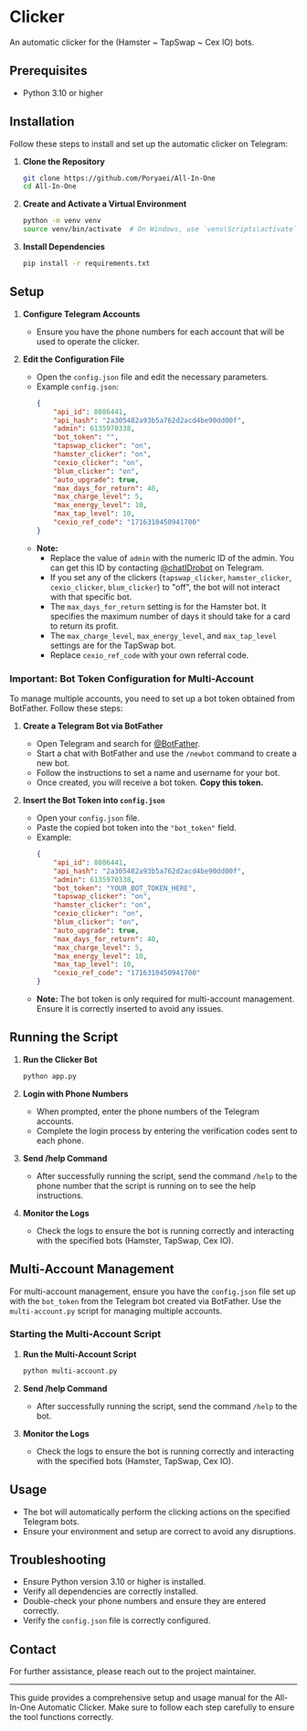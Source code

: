 # Clicker

An automatic clicker for the (Hamster ~ TapSwap ~ Cex IO) bots.

## Prerequisites

- Python 3.10 or higher

## Installation

Follow these steps to install and set up the automatic clicker on Telegram:

1. **Clone the Repository**
   ```sh
   git clone https://github.com/Poryaei/All-In-One
   cd All-In-One
   ```

2. **Create and Activate a Virtual Environment**
   ```sh
   python -m venv venv
   source venv/bin/activate  # On Windows, use `venv\Scripts\activate`
   ```

3. **Install Dependencies**
   ```sh
   pip install -r requirements.txt
   ```

## Setup

1. **Configure Telegram Accounts**
   - Ensure you have the phone numbers for each account that will be used to operate the clicker.

2. **Edit the Configuration File**
   - Open the `config.json` file and edit the necessary parameters.
   - Example `config.json`:
     ```json
     {
         "api_id": 8086441,
         "api_hash": "2a305482a93b5a762d2acd4be90dd00f",
         "admin": 6135970338,
         "bot_token": "",
         "tapswap_clicker": "on",
         "hamster_clicker": "on",
         "cexio_clicker": "on",
         "blum_clicker": "on",
         "auto_upgrade": true,
         "max_days_for_return": 40,
         "max_charge_level": 5,
         "max_energy_level": 10,
         "max_tap_level": 10,
         "cexio_ref_code": "1716310450941700"
     }
     ```
   - **Note:** 
     - Replace the value of `admin` with the numeric ID of the admin. You can get this ID by contacting [@chatIDrobot](https://t.me/chatIDrobot) on Telegram.
     - If you set any of the clickers (`tapswap_clicker`, `hamster_clicker`, `cexio_clicker`, `blum_clicker`) to "off", the bot will not interact with that specific bot.
     - The `max_days_for_return` setting is for the Hamster bot. It specifies the maximum number of days it should take for a card to return its profit.
     - The `max_charge_level`, `max_energy_level`, and `max_tap_level` settings are for the TapSwap bot.
     - Replace `cexio_ref_code` with your own referral code.

### Important: Bot Token Configuration for Multi-Account

To manage multiple accounts, you need to set up a bot token obtained from BotFather. Follow these steps:

1. **Create a Telegram Bot via BotFather**
   - Open Telegram and search for [@BotFather](https://t.me/BotFather).
   - Start a chat with BotFather and use the `/newbot` command to create a new bot.
   - Follow the instructions to set a name and username for your bot.
   - Once created, you will receive a bot token. **Copy this token.**

2. **Insert the Bot Token into `config.json`**
   - Open your `config.json` file.
   - Paste the copied bot token into the `"bot_token"` field.
   - Example:
     ```json
     {
         "api_id": 8086441,
         "api_hash": "2a305482a93b5a762d2acd4be90dd00f",
         "admin": 6135970338,
         "bot_token": "YOUR_BOT_TOKEN_HERE",
         "tapswap_clicker": "on",
         "hamster_clicker": "on",
         "cexio_clicker": "on",
         "blum_clicker": "on",
         "auto_upgrade": true,
         "max_days_for_return": 40,
         "max_charge_level": 5,
         "max_energy_level": 10,
         "max_tap_level": 10,
         "cexio_ref_code": "1716310450941700"
     }
     ```
   - **Note:** The bot token is only required for multi-account management. Ensure it is correctly inserted to avoid any issues.

## Running the Script

1. **Run the Clicker Bot**
   ```sh
   python app.py
   ```

2. **Login with Phone Numbers**
   - When prompted, enter the phone numbers of the Telegram accounts.
   - Complete the login process by entering the verification codes sent to each phone.

3. **Send /help Command**
   - After successfully running the script, send the command `/help` to the phone number that the script is running on to see the help instructions.

4. **Monitor the Logs**
   - Check the logs to ensure the bot is running correctly and interacting with the specified bots (Hamster, TapSwap, Cex IO).

## Multi-Account Management

For multi-account management, ensure you have the `config.json` file set up with the `bot_token` from the Telegram bot created via BotFather. Use the `multi-account.py` script for managing multiple accounts.

### Starting the Multi-Account Script

1. **Run the Multi-Account Script**
   ```sh
   python multi-account.py
   ```

2. **Send /help Command**
   - After successfully running the script, send the command `/help` to the bot.

3. **Monitor the Logs**
   - Check the logs to ensure the bot is running correctly and interacting with the specified bots (Hamster, TapSwap, Cex IO).

## Usage

- The bot will automatically perform the clicking actions on the specified Telegram bots.
- Ensure your environment and setup are correct to avoid any disruptions.

## Troubleshooting

- Ensure Python version 3.10 or higher is installed.
- Verify all dependencies are correctly installed.
- Double-check your phone numbers and ensure they are entered correctly.
- Verify the `config.json` file is correctly configured.

## Contact

For further assistance, please reach out to the project maintainer.

---
This guide provides a comprehensive setup and usage manual for the All-In-One Automatic Clicker. Make sure to follow each step carefully to ensure the tool functions correctly.



